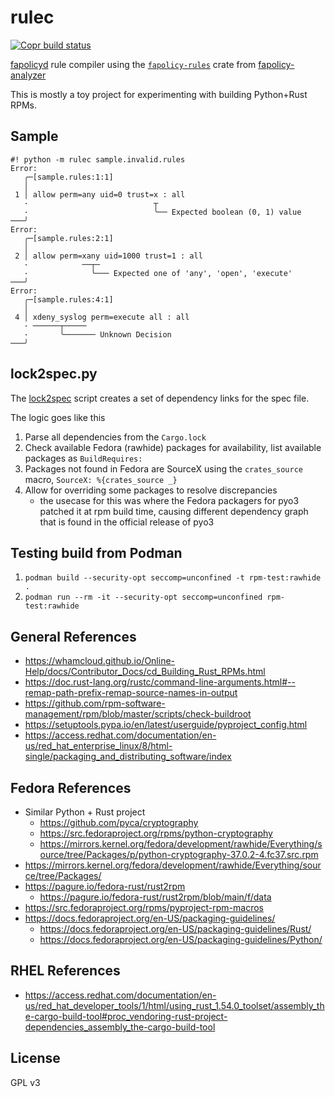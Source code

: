 rulec
===

[![Copr build status](https://copr.fedorainfracloud.org/coprs/jwass3/example-rust-python/package/python-rulec/status_image/last_build.png)](https://copr.fedorainfracloud.org/coprs/jwass3/example-rust-python/package/python-rulec/)

[fapolicyd](https://github.com/linux-application-whitelisting/fapolicyd) rule compiler using the [`fapolicy-rules`](https://crates.io/crates/fapolicy-rules) crate from [fapolicy-analyzer](https://github.com/ctc-oss/fapolicy-analyzer)

This is mostly a toy project for experimenting with building Python+Rust RPMs.

## Sample

```text
#! python -m rulec sample.invalid.rules 
Error: 
   ╭─[sample.rules:1:1]
   │
 1 │ allow perm=any uid=0 trust=x : all
   ·                            ┬  
   ·                            ╰── Expected boolean (0, 1) value
───╯
Error: 
   ╭─[sample.rules:2:1]
   │
 2 │ allow perm=xany uid=1000 trust=1 : all
   ·            ──┬─  
   ·              ╰─── Expected one of 'any', 'open', 'execute'
───╯
Error: 
   ╭─[sample.rules:4:1]
   │
 4 │ xdeny_syslog perm=execute all : all
   · ──────┬─────  
   ·       ╰─────── Unknown Decision
───╯
```

## lock2spec.py

The [lock2spec](lock2spec.py) script creates a set of dependency links for the spec file.

The logic goes like this
1. Parse all dependencies from the `Cargo.lock`
2. Check available Fedora (rawhide) packages for availability, list available packages as `BuildRequires: `
3. Packages not found in Fedora are SourceX using the `crates_source` macro, `SourceX: %{crates_source _}`
4. Allow for overriding some packages to resolve discrepancies
   - the usecase for this was where the Fedora packagers for pyo3 patched it at rpm build time, causing different dependency graph that is found in the official release of pyo3

## Testing build from Podman

1. `podman build --security-opt seccomp=unconfined -t rpm-test:rawhide .`
2. `podman run --rm -it --security-opt seccomp=unconfined rpm-test:rawhide`

## General References
- https://whamcloud.github.io/Online-Help/docs/Contributor_Docs/cd_Building_Rust_RPMs.html
- https://doc.rust-lang.org/rustc/command-line-arguments.html#--remap-path-prefix-remap-source-names-in-output
- https://github.com/rpm-software-management/rpm/blob/master/scripts/check-buildroot
- https://setuptools.pypa.io/en/latest/userguide/pyproject_config.html
- https://access.redhat.com/documentation/en-us/red_hat_enterprise_linux/8/html-single/packaging_and_distributing_software/index

## Fedora References
- Similar Python + Rust project
  - https://github.com/pyca/cryptography
  - https://src.fedoraproject.org/rpms/python-cryptography
  - https://mirrors.kernel.org/fedora/development/rawhide/Everything/source/tree/Packages/p/python-cryptography-37.0.2-4.fc37.src.rpm
- https://mirrors.kernel.org/fedora/development/rawhide/Everything/source/tree/Packages/
- https://pagure.io/fedora-rust/rust2rpm
  - https://pagure.io/fedora-rust/rust2rpm/blob/main/f/data
- https://src.fedoraproject.org/rpms/pyproject-rpm-macros
- https://docs.fedoraproject.org/en-US/packaging-guidelines/
  - https://docs.fedoraproject.org/en-US/packaging-guidelines/Rust/
  - https://docs.fedoraproject.org/en-US/packaging-guidelines/Python/


## RHEL References
- https://access.redhat.com/documentation/en-us/red_hat_developer_tools/1/html/using_rust_1.54.0_toolset/assembly_the-cargo-build-tool#proc_vendoring-rust-project-dependencies_assembly_the-cargo-build-tool


## License

GPL v3
